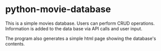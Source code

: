 ﻿# python-movie-database

This is a simple movies database.  Users can perform CRUD operations.  Information is added to the data base via API calls and user input.

The program also generates a simple html page showing the database's contents.
